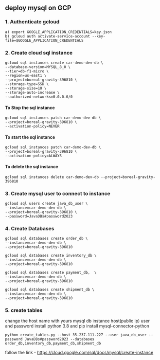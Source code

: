 ## deploy mysql on GCP

### 1. Authenticate gcloud
```
a) export GOOGLE_APPLICATION_CREDENTIALS=key.json
b) gcloud auth activate-service-account --key-file=$GOOGLE_APPLICATION_CREDENTIALS
```

### 2. Create cloud sql instance
```
gcloud sql instances create car-demo-dev-db \
--database-version=MYSQL_8_0 \
--tier=db-f1-micro \
--region=us-east1 \
--project=boreal-gravity-396810 \
--storage-type=SSD \
--storage-size=10 \
--storage-auto-increase \
--authorized-networks=0.0.0.0/0
``` 
#### To Stop the sql instance
```
gcloud sql instances patch car-demo-dev-db \
--project=boreal-gravity-396810 \
--activation-policy=NEVER
```

#### To start the sql instance
```
gcloud sql instances patch car-demo-dev-db \
--project=boreal-gravity-396810 \
--activation-policy=ALWAYS
```

#### To delete the sql instance
```gcloud sql instances delete car-demo-dev-db --project=boreal-gravity-396810```

### 3. Create mysql user to connect to instance

```
gcloud sql users create java_db_user \
--instance=car-demo-dev-db \
--project=boreal-gravity-396810 \
--password=JavaDBs#password2023
```

### 4. Create Databases
```
gcloud sql databases create order_db \
--instance=car-demo-dev-db \
--project=boreal-gravity-396810

gcloud sql databases create inventory_db \
--instance=car-demo-dev-db \
--project=boreal-gravity-396810

gcloud sql databases create payment_db,  \
--instance=car-demo-dev-db \
--project=boreal-gravity-396810

gcloud sql databases create shipment_db \
--instance=car-demo-dev-db \
--project=boreal-gravity-396810
```

### 5. create tables
change the host name with yours mysql db instance host(public ip) user and password
install python 3.8 and 
pip install mysql-connector-python
```
python create_tables.py --host 35.237.111.227 --user java_db_user --password JavaDBs#password2023 --databases order_db,inventory_db,payment_db,shipment_db
```

follow the link - https://cloud.google.com/sql/docs/mysql/create-instance 



